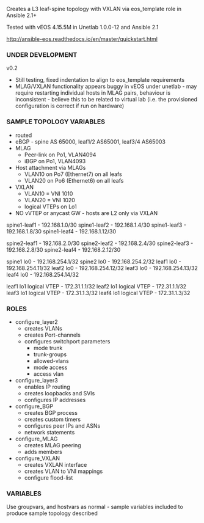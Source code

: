 Creates a L3 leaf-spine topology with VXLAN via eos_template role in Ansible 2.1+

Tested with vEOS 4.15.5M in Unetlab 1.0.0-12 and Ansible 2.1

http://ansible-eos.readthedocs.io/en/master/quickstart.html

### UNDER DEVELOPMENT ###
v0.2
- Still testing, fixed indentation to align to eos_template requirements
- MLAG/VXLAN functionality appears buggy in vEOS under unetlab - may require restarting individual hosts in MLAG pairs, behaviour is inconsistent - believe this to be related to virtual lab (i.e. the provisioned configuration is correct if run on hardware)

### SAMPLE TOPOLOGY VARIABLES ###

- routed
- eBGP - spine AS 65000, leaf1/2 AS65001, leaf3/4 AS65003
- MLAG
  - Peer-link on Po1, VLAN4094
  - iBGP on Po1, VLAN4093
- Host attachment via MLAGs
  - VLAN10 on Po7 (Ethernet7) on all leafs
  - VLAN20 on Po6 (Ethernet6) on all leafs
- VXLAN
  - VLAN10 = VNI 1010
  - VLAN20 = VNI 1020
  - logical VTEPs on Lo1
- NO vVTEP or anycast GW - hosts are L2 only via VXLAN

spine1-leaf1 - 192.168.1.0/30
spine1-leaf2 - 192.168.1.4/30
spine1-leaf3 - 192.168.1.8/30
spine1-leaf4 - 192.168.1.12/30

spine2-leaf1 - 192.168.2.0/30
spine2-leaf2 - 192.168.2.4/30
spine2-leaf3 - 192.168.2.8/30
spine2-leaf4 - 192.168.2.12/30

spine1 lo0 - 192.168.254.1/32
spine2 lo0 - 192.168.254.2/32
leaf1 lo0 - 192.168.254.11/32
leaf2 lo0 - 192.168.254.12/32
leaf3 lo0 - 192.168.254.13/32
leaf4 lo0 - 192.168.254.14/32

leaf1 lo1 logical VTEP - 172.31.1.1/32
leaf2 lo1 logical VTEP - 172.31.1.1/32
leaf3 lo1 logical VTEP - 172.31.1.3/32
leaf4 lo1 logical VTEP - 172.31.1.3/32

### ROLES ###

- configure_layer2
  - creates VLANs
  - creates Port-channels
  - configures switchport parameters
     - mode trunk
     - trunk-groups
     - allowed-vlans
     - mode access
     - access vlan
- configure_layer3
  - enables IP routing
  - creates loopbacks and SVIs
  - configures IP addresses
- configure_BGP
  - creates BGP process
  - creates custom timers
  - configures peer IPs and ASNs
  - network statements
- configure_MLAG
  - creates MLAG peering
  - adds members
- configure_VXLAN
  - creates VXLAN interface
  - creates VLAN to VNI mappings
  - configure flood-list

### VARIABLES ###

Use groupvars, and hostvars as normal - sample variables included to produce sample topology described
